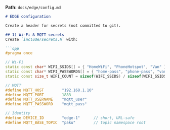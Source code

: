 **Path:** `docs/edge/config.md`
```markdown
# EDGE configuration

Create a header for secrets (not committed to git).

## 1) Wi-Fi & MQTT secrets
Create `include/secrets.h` with:

```cpp
#pragma once

// Wi-Fi
static const char* WIFI_SSIDS[] = { "HomeWiFi", "PhoneHotspot", "Van" };
static const char* WIFI_PASSWORDS[] = { "home-pass", "phone-pass", "van-pass" };
static const size_t WIFI_COUNT = sizeof(WIFI_SSIDS) / sizeof(WIFI_SSIDS[0]);

// MQTT
#define MQTT_HOST        "192.168.1.10"
#define MQTT_PORT        1883
#define MQTT_USERNAME    "mqtt_user"
#define MQTT_PASSWORD    "mqtt_pass"

// Identity
#define DEVICE_ID        "edge-1"      // short, URL-safe
#define MQTT_BASE_TOPIC  "paku"        // topic namespace root
